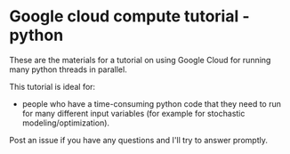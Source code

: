 # Google cloud compute tutorial - python

These are the materials for a tutorial on using Google Cloud for running many python threads in parallel.

This tutorial is ideal for:
- people who have a time-consuming python code that they need to run for many different input variables (for example for stochastic modeling/optimization).

Post an issue if you have any questions and I'll try to answer promptly. 
